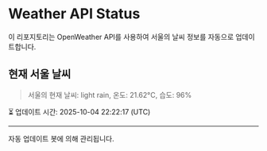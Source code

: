 
# Weather API Status

이 리포지토리는 OpenWeather API를 사용하여 서울의 날씨 정보를 자동으로 업데이트합니다.

## 현재 서울 날씨
> 서울의 현재 날씨: light rain, 온도: 21.62°C, 습도: 96%

⏳ 업데이트 시간: 2025-10-04 22:22:17 (UTC)

---
자동 업데이트 봇에 의해 관리됩니다.

